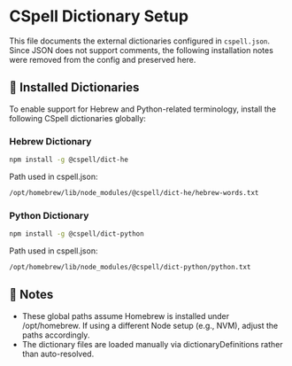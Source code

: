 # CSpell Dictionary Setup

This file documents the external dictionaries configured in `cspell.json`.  
Since JSON does not support comments, the following installation notes were removed from the config and preserved here.

## 🧩 Installed Dictionaries

To enable support for Hebrew and Python-related terminology, install the following CSpell dictionaries globally:

### Hebrew Dictionary

```sh
npm install -g @cspell/dict-he
```

Path used in cspell.json:

```sh
/opt/homebrew/lib/node_modules/@cspell/dict-he/hebrew-words.txt
```

### Python Dictionary

```sh
npm install -g @cspell/dict-python
```

Path used in cspell.json:

```sh
/opt/homebrew/lib/node_modules/@cspell/dict-python/python.txt
```

## 🔧 Notes

- These global paths assume Homebrew is installed under /opt/homebrew. If using a different Node setup (e.g., NVM), adjust the paths accordingly.
- The dictionary files are loaded manually via dictionaryDefinitions rather than auto-resolved.
